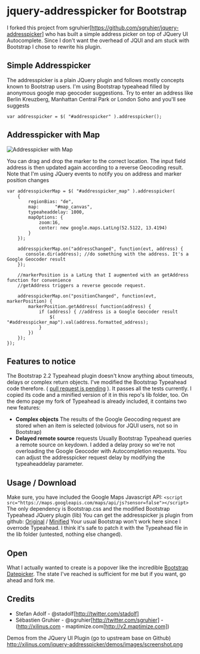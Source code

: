 jquery-addresspicker for Bootstrap
==================================

I forked this project from sgruhier[https://github.com/sgruhier/jquery-addresspicker] who has built a simple address picker on top of JQuery UI Autocomplete.
Since I don't want the overhead of JQUI and am stuck with Bootstrap I chose to rewrite his plugin.

Simple Addresspicker
--------------------
The addresspicker is a plain JQuery plugin and follows mostly concepts known to Bootstrap users. I'm using Bootstrap typeahead filled by anonymous google map geocoder suggestions.
Try to enter an address like Berlin Kreuzberg, Manhattan Central Park or London Soho and you'll see suggests

    var addresspicker = $( "#addresspicker" ).addresspicker();

Addresspicker with Map
----------------------
![Addresspicker with Map](https://github.com/elmariachi111/jquery-addresspicker/blob/master/demos/images/addresspicker.jpg?raw=true)

You can drag and drop the marker to the correct location. The input field address is then updated again according to a reverse Geocoding result. 
Note that I'm using JQuery events to notify you on address and marker position changes

    var addresspickerMap = $( "#addresspicker_map" ).addresspicker(
        {
            regionBias: "de",
            map:      "#map_canvas",
            typeaheaddelay: 1000,
            mapOptions: {
                zoom:16,
                center: new google.maps.LatLng(52.5122, 13.4194)
            }
        });

        addresspickerMap.on("addressChanged", function(evt, address) {
           console.dir(address); //do something with the address. It's a Google Geocoder result
        });

        //markerPosition is a LatLng that I augmented with an getAddress function for convenience
        //getAddress triggers a reverse geocode request.

        addresspickerMap.on("positionChanged", function(evt, markerPosition) {
            markerPosition.getAddress( function(address) {
                if (address) { //address is a Google Geocoder result
                    $( "#addresspicker_map").val(address.formatted_address);
                }
            })
        });
    });

Features to notice
------------------
The Bootstrap 2.2 Typeahead plugin doesn't know anything about timeouts, delays or complex return objects. 
I've modified the Bootstrap Typeahead code therefore. ( [pull request is pending](https://github.com/elmariachi111/bootstrap/blob/2.2.2-wip/js/bootstrap-typeahead.js) ).
It passes all the tests currently. I copied its code and a minified version of it in this repo's lib folder, too. 
On the demo page my fork of Typeahead is already included, it contains two new features:

* **Complex objects** The results of the Google Geocoding request are stored when an item is selected (obvious for JQUI users, not so in Bootstrap)
* **Delayed remote source** requests Usually Bootstrap Typeahead queries a remote source on keydown. I added a delay proxy so we're not overloading the Google Geocoder with Autocompletion requests. You can adjust the addresspicker request delay by modifying the typeaheaddelay parameter.

Usage / Download
----------------
Make sure, you have included the Google Maps Javascript API: 
`<script src="https://maps.googleapis.com/maps/api/js?sensor=false"></script>` The only dependency is Bootstrap.css and the modified Bootstrap Typeahead JQuery plugin (lib)
You can get the addresspicker js plugin from github: [Original](https://raw.github.com/elmariachi111/jquery-addresspicker/master/src/jquery.addresspicker.js) / [Minified](https://raw.github.com/elmariachi111/jquery-addresspicker/master/src/jquery.addresspicker.min.js)
Your usual Bootstrap won't work here since I overrode Typeahead. I think it's safe to patch it with the Typeahead file in the lib folder (untested, nothing else changed).

Open
----
What I actually wanted to create is a popover like the incredible [Bootstrap Datepicker](http://www.eyecon.ro/bootstrap-datepicker/). The state I've reached is sufficient for me but if you want, go ahead and fork me.

Credits
-------
- Stefan Adolf - @stadolf[http://twitter.com/stadolf]
- Sébastien Gruhier - @sgruhier[http://twitter.com/sgruhier] - (http://xilinus.com - maptimize.com[http://v2.maptimize.com])
 
Demos from the JQuery UI Plugin (go to upstream base on Github)
http://xilinus.com/jquery-addresspicker/demos/images/screenshot.png